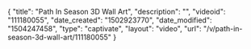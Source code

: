{
    "title": "Path In Season 3D Wall Art",
    "description": "",
    "videoid": "111180055",
    "date_created": "1502923770",
    "date_modified": "1504247458",
    "type": "captivate",
    "layout": "video",
    "url": "\/v\/path-in-season-3d-wall-art\/111180055"
}
